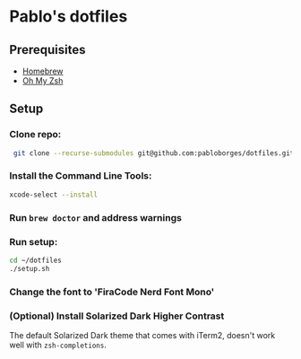 # Pablo's dotfiles

## Prerequisites

- [Homebrew](https://brew.sh/)
- [Oh My Zsh](https://ohmyz.sh/)

## Setup

### Clone repo:
```sh
 git clone --recurse-submodules git@github.com:pabloborges/dotfiles.git ~/dotfiles
```

### Install the Command Line Tools:
```sh
xcode-select --install
```

### Run `brew doctor` and address warnings

### Run setup:
```sh
cd ~/dotfiles
./setup.sh
```

### Change the font to 'FiraCode Nerd Font Mono'

### (Optional) Install Solarized Dark Higher Contrast
The default Solarized Dark theme that comes with iTerm2, doesn't work well with `zsh-completions`.
